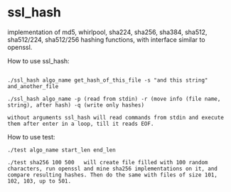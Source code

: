 # ssl_hash

implementation of md5, whirlpool, sha224, sha256, sha384, sha512, sha512/224, sha512/256 hashing functions, with interface similar to openssl.

How to use ssl_hash:
```

./ssl_hash algo_name get_hash_of_this_file -s "and this string" and_another_file

./ssl_hash algo_name -p (read from stdin) -r (move info (file name, string), after hash) -q (write only hashes)

without arguments ssl_hash will read commands from stdin and execute them after enter in a loop, till it reads EOF.

```

How to use test:
```
./test algo_name start_len end_len

./test sha256 100 500   will create file filled with 100 random characters, run openssl and mine sha256 implementations on it, and compare resulting hashes. Then do the same with files of size 101, 102, 103, up to 501.
```
